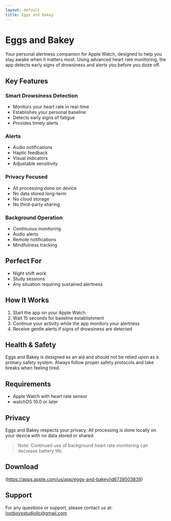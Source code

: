 ```yaml
---
layout: default
title: Eggs and Bakey
---
```


# Eggs and Bakey

Your personal alertness companion for Apple Watch, designed to help you stay awake when it matters most. Using advanced heart rate monitoring, the app detects early signs of drowsiness and alerts you before you doze off.

## Key Features

### Smart Drowsiness Detection
- Monitors your heart rate in real-time
- Establishes your personal baseline
- Detects early signs of fatigue
- Provides timely alerts

### Alerts
- Audio notifications
- Haptic feedback
- Visual indicators
- Adjustable sensitivity

### Privacy Focused
- All processing done on device
- No data stored long-term
- No cloud storage
- No third-party sharing

### Background Operation
- Continuous monitoring
- Audio alerts
- Remote notifications
- Mindfulness tracking

## Perfect For
- Night shift work
- Study sessions
- Any situation requiring sustained alertness

## How It Works
1. Start the app on your Apple Watch
2. Wait 15 seconds for baseline establishment
3. Continue your activity while the app monitors your alertness
4. Receive gentle alerts if signs of drowsiness are detected

## Health & Safety
Eggs and Bakey is designed as an aid and should not be relied upon as a primary safety system. Always follow proper safety protocols and take breaks when feeling tired.

## Requirements
- Apple Watch with heart rate sensor
- watchOS 10.0 or later

## Privacy
Eggs and Bakey respects your privacy. All processing is done locally on your device with no data stored or shared.

> Note: Continued use of background heart rate monitoring can decrease battery life.

## Download
(https://apps.apple.com/us/app/eggs-and-bakey/id6739503839)

## Support
For any questions or support, please contact us at:
lostboysstudiollc@gmail.com
